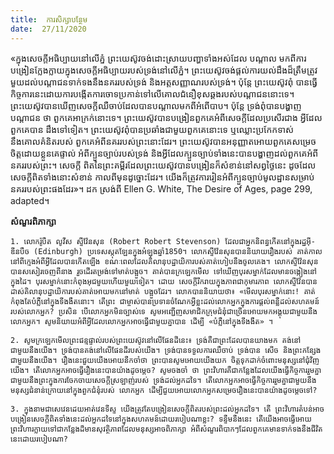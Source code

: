 ```yaml
---
title:  ការសិក្សាបន្ថែម
date:  27/11/2020
---
```


«ក្នុងសេចក្តីអធិប្បាយនៅលើភ្នំ ព្រះយេស៊ូវចង់ដោះស្រាយបញ្ហាទាំងអស់ដែល បណ្តាល មកពីការបង្រៀនក្លែងក្លាយក្នុងសេចក្តីអធិប្បាយរបស់ទ្រង់នៅលើភ្នំ។ ព្រះយេស៊ូវចង់ផ្តល់ការយល់ដឹងដ៏ត្រឹមត្រូវមួយដល់បណ្តាជនទាក់ទងនឹងនគររបស់ទ្រង់ និងអត្តសញ្ញាណរបស់ទ្រង់។ ប៉ុន្តែ ព្រះយេស៊ូវពុំ បានធ្វើកិច្ចការនេះដោយការបង្កើតការចោទប្រកាន់ទៅលើគោលជំនឿខុសឆ្គងរបស់បណ្តាជននោះទេ។ ព្រះយេស៊ូវបានឃើញសេចក្តីឈឺចាប់ដែលបានបណ្តាលមកពីអំពើបាប។ ប៉ុន្តែ ទ្រង់ពុំបានបង្ហាញបណ្តាជន ថា ពួកគេអាក្រក់នោះទេ។ ព្រះយេស៊ូវបានបង្រៀនពួកគេអំពីសេចក្តីដែលប្រសើរជាង អ្វីដែលពួកគេបាន ដឹងទៅទៀត។ ព្រះយេស៊ូវពុំបានប្រឆាំងជាមួយពួកគេនោះទេ ឬឈ្លោះប្រកែកទាស់ នឹងគោលគំនិតរបស់ ពួកគេអំពីនគររបស់ព្រះនោះដែរ។ ព្រះយេស៊ូវបានអនុញ្ញាតអោយពួកគេសម្រេចចិត្តដោយខ្លួនគេផ្ទាល់ អំពីក្បួនច្បាប់របស់ទ្រង់ និងអ្វីដែលក្បួនច្បាប់ទាំងនេះបានបង្ហាញដល់ពួកគេអំពីនគររបស់ព្រះ។ សេចក្តី ពិតនៃព្រះគម្ពីរដែលព្រះយេស៊ូវបានបង្រៀនក៏សំខាន់នៅសព្វថ្ងៃនេះ ដូចដែលសេចក្តីពិតទាំងនោះសំខាន់ កាលពីមុនដូច្នោះដែរ។ យើងក៏ត្រូវការរៀនអំពីក្បួនច្បាប់មូលដ្ឋានសម្រាប់នគររបស់ព្រះផងដែរ»។ ដក ស្រង់ពី Ellen G. White, The Desire of Ages, page 299, adapted។

**សំណួរពិភាក្សា**

`1. លោករ៉ូបឺត លូវីស ស្ទីវ៉ែនសុន (Robert Robert Stevenson) ដែលជាអ្នកនិពន្ធកើតនៅក្នុងរដ្ឋអ៊ី-ឌីនបឺច (Edinburgh) ប្រទេសស្កុតឡែនក្នុងអំឡុងឆ្នាំ1850។ លោកស្ទីវ៉ែនសុនបាននិយាយរឿងរបស់ គាត់កាលនៅពីក្មេងអំពីអ្វីដែលបានកើតឡើង ខណៈពេលដែលគិលានុបដ្ឋាយិការបស់គាត់ហៀបនឹងចូលគេង។ លោកស្ទីវ៉ែនសុនបានសសៀរចេញពីនាង រួចដើរតម្រង់ទៅមាត់បង្អួច។ គាត់បានក្រឡេកមើល ទៅឃើញបុរសម្នាក់ដែលមានចង្កៀងនៅក្នុងដៃ។ បុរសម្នាក់នោះកំពុងអុជមួយហើយមួយទៀត។ ដោយ សេចក្តីរីករាយក្នុងភាពជាកុមារភាព លោកស្ទីវ៉ែនបានដាស់គិលានុបដ្ឋាយិការបស់គាត់អោយមកនៅមាត់ បង្អួចដែរ។ លោកបាននិយាយថា៖ «មើលបុរសម្នាក់នោះ! គាត់កំពុងតែបំភ្លឺនៅក្នុងទីងងឹតនោះ។ តើព្រះ ជាម្ចាស់បានប្រទានចំណែកអ្វីខ្លះដល់លោកអ្នកក្នុងការផ្តល់ពន្លឺដល់សហគមន៍របស់លោកអ្នក? ប្រសិន បើលោកអ្នកមិនច្បាស់ទេ សូមអញ្ជើញសមាជិកក្រុមជំនុំជាច្រើនអោយមកអង្គុយជាមួយនឹងលោកអ្នក។ សូមនិយាយអំពីអ្វីដែលលោកអ្នកអាចធ្វើជាមួយគ្នាបាន ដើម្បី «បំភ្លឺនៅក្នុងទីងងឹត» ។`

`2. សូមក្រឡេកមើលព្រះជន្មផ្ទាល់របស់ព្រះយេស៊ូវនៅលើផែនដីនេះ៖ ទ្រង់គឺជាព្រះដែលបានយាងមក គង់នៅជាមួយនឹងយើង។ ទ្រង់បានគង់នៅលើផែនដីរបស់យើង។ ទ្រង់បានទទួលការឈឺចាប់ ទ្រង់បាន សើច និងព្រះកន្សែងជាមួយនឹងយើង។ រឿងនេះជួយយើងអោយនឹកចាំថា ព្រះបានសូមអោយយើងយក ចិត្តទុកដាក់ចំពោះមនុស្សនៅជុំវិញយើង។ តើលោកអ្នកអាចធ្វើរឿងនេះបានយ៉ាងដូចម្តេច? សូមចងចាំ ថា ព្រះវិហារគឺជាកន្លែងដែលយើងធ្វើកិច្ចការរួមគ្នាជាមួយនឹងព្រះក្នុងការចែកចាយសេចក្តីស្រឡាញ់របស់ ទ្រង់ដល់អ្នកដទៃ។ តើលោកអ្នកអាចធ្វើកិច្ចការរួមគ្នាជាមួយនឹងមនុស្សជំនាន់ក្រោយនៅក្នុងពួកជំនុំរបស់ លោកអ្នក ដើម្បីជួយអោយលោកអ្នកសម្រេចរឿងនេះបានយ៉ាងដូចម្តេចទៅ?`

`3. ក្នុងនាមជាសេវេនដេយអាត់វេនទីស្ទ យើងត្រូវតែបង្រៀនសេចក្តីពិតរបស់ព្រះដល់អ្នកដទៃ។ តើ ព្រះវិហារតំបន់អាចបង្រៀនសេចក្តីពិតទាំងនេះដល់អ្នកដទៃនៅក្នុងសហគមន៍ដោយរបៀបណាខ្លះ? ទន្ទឹមនឹងនេះ តើយើងអាចធ្វើអោយព្រះវិហារក្លាយទៅជាកន្លែងដ៏មានសុវត្ថិភាពដែលមនុស្សអាចពិភាក្សា អំពីសំណួរពិបាកៗដែលពួកគេមានទាក់ទងនឹងជីវិតនេះដោយរបៀបណា?`
